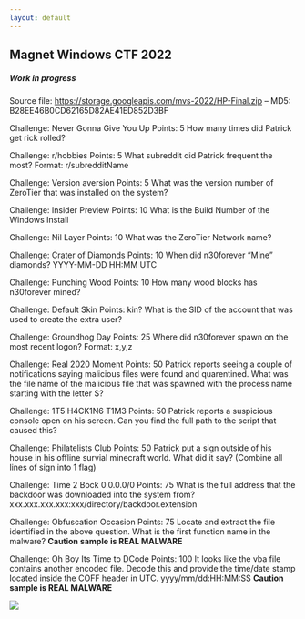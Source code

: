 ```yaml
---
layout: default
---
```


## Magnet Windows CTF 2022
##### Work in progress 

Source file: https://storage.googleapis.com/mvs-2022/HP-Final.zip – MD5: B28EE46B0CD62165D82AE41ED852D3BF

Challenge: Never Gonna Give You Up
Points: 5
How many times did Patrick get rick rolled?

Challenge: r/hobbies
Points: 5
What subreddit did Patrick frequent the most? Format: r/subredditName

Challenge: Version aversion
Points: 5
What was the version number of ZeroTier that was installed on the system?

Challenge: Insider Preview 
Points: 10
What is the Build Number of the Windows Install

Challenge: Nil Layer 
Points: 10
What was the ZeroTier Network name?

Challenge: Crater of Diamonds 
Points: 10
When did n30forever “Mine” diamonds? YYYY-MM-DD HH:MM UTC

Challenge: Punching Wood 
Points: 10
How many wood blocks has n30forever mined?

Challenge: Default Skin
Points: kin?
What is the SID of the account that was used to create the extra user?

Challenge: Groundhog Day
Points: 25
Where did n30forever spawn on the most recent logon? Format: x,y,z

Challenge: Real 2020 Moment 
Points: 50
Patrick reports seeing a couple of notifications saying malicious files were found and quarentined. What was the file name of the malicious file that was spawned with the process name starting with the letter S?

Challenge: 1T5 H4CK1N6 T1M3 
Points: 50
Patrick reports a suspicious console open on his screen. Can you find the full path to the script that caused this?

Challenge: Philatelists Club 
Points: 50
Patrick put a sign outside of his house in his offline survial minecraft world. What did it say? (Combine all lines of sign into 1 flag)

Challenge: Time 2 Bock 0.0.0.0/0 
Points: 75
What is the full address that the backdoor was downloaded into the system from? xxx.xxx.xxx.xxx:xxx/directory/backdoor.extension

Challenge: Obfuscation Occasion 
Points: 75
Locate and extract the file identified in the above question. What is the first function name in the malware? **Caution sample is REAL MALWARE**

Challenge: Oh Boy Its Time to DCode 
Points: 100
It looks like the vba file contains another encoded file. Decode this and provide the time/date stamp located inside the COFF header in UTC. yyyy/mm/dd:HH:MM:SS **Caution sample is REAL MALWARE**

![](https://yaboygmoney.github.io/htb/images/log.png)
